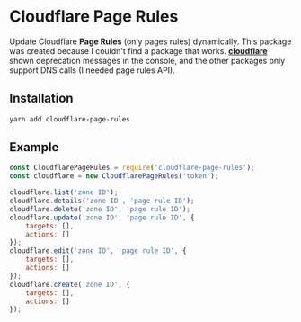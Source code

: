 # Cloudflare Page Rules

Update Cloudflare **Page Rules** (only pages rules) dynamically. This package was created because I couldn't find a package that works. **[cloudflare](https://www.npmjs.com/package/cloudflare)** shown deprecation messages in the console, and the other packages only support DNS calls (I needed page rules API).

## Installation

```sh
yarn add cloudflare-page-rules
```

## Example

```js
const CloudflarePageRules = require('cloudflare-page-rules');
const cloudflare = new CloudflarePageRules('token');

cloudflare.list('zone ID');
cloudflare.details('zone ID', 'page rule ID');
cloudflare.delete('zone ID', 'page rule ID');
cloudflare.update('zone ID', 'page rule ID', {
    targets: [],
    actions: []
});
cloudflare.edit('zone ID', 'page rule ID', {
    targets: [],
    actions: []
});
cloudflare.create('zone ID', {
    targets: [],
    actions: []
});
```
